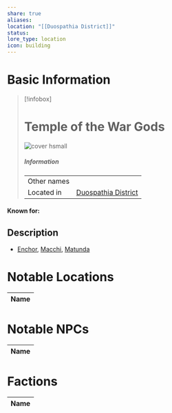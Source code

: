 ```yaml
---
share: true
aliases: 
location: "[[Duospathia District]]"
status: 
lore_type: location
icon: building
---
```

# Basic Information
> [!infobox]
> # Temple of the War Gods
> ![cover hsmall](insertimage.png)
> ##### Information
> |   |  |
> | ---- | ---- |
> | Other names | |
> | Located in | [Duospathia District](../Areas/Duospathia%20District.md)|
#### Known for:
## Description
- [Enchor](../../Deities/New%20Gods/Enchor.md), [Macchi](../../Deities/Old%20Gods/Macchi.md), [Matunda](../../Deities/Old%20Gods/Matunda.md)
# Notable Locations
| Name |
| ---- |

# Notable NPCs
| Name |
| ---- |

# Factions
| Name |
| ---- |
